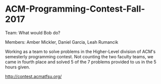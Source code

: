 # ACM-Programming-Contest-Fall-2017

Team: What would Bob do?

Members: Amber Mickler, Daniel Garcia, Leah Rumancik

Working as a team to solve problems in the Higher-Level division of ACM's semesterly programming contest. Not counting the two faculty teams, we came in fourth place and solved 5 of the 7 problems provided to us in the 5 hours given.

http://contest.acmatfsu.org/
